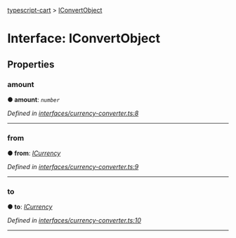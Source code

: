 [typescript-cart](../README.md) > [IConvertObject](../interfaces/iconvertobject.md)



# Interface: IConvertObject


## Properties
<a id="amount"></a>

###  amount

**●  amount**:  *`number`* 

*Defined in [interfaces/currency-converter.ts:8](https://github.com/FlareMind/typescript-cart/blob/0489372/src/interfaces/currency-converter.ts#L8)*





___

<a id="from"></a>

###  from

**●  from**:  *[ICurrency](icurrency.md)* 

*Defined in [interfaces/currency-converter.ts:9](https://github.com/FlareMind/typescript-cart/blob/0489372/src/interfaces/currency-converter.ts#L9)*





___

<a id="to"></a>

###  to

**●  to**:  *[ICurrency](icurrency.md)* 

*Defined in [interfaces/currency-converter.ts:10](https://github.com/FlareMind/typescript-cart/blob/0489372/src/interfaces/currency-converter.ts#L10)*





___


